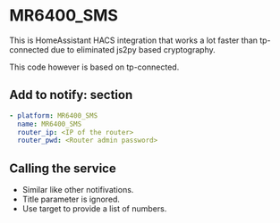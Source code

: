# MR6400_SMS
This is HomeAssistant HACS integration that works a lot faster than tp-connected due to eliminated js2py based cryptography.

This code however is based on tp-connected.

## Add to notify: section
```yaml
- platform: MR6400_SMS
  name: MR6400_SMS
  router_ip: <IP of the router>
  router_pwd: <Router admin password>
```

## Calling the service
- Similar like other notifivations.
- Title parameter is ignored.
- Use target to provide a list of numbers.
